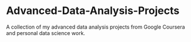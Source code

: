 # Advanced-Data-Analysis-Projects
A collection of my advanced data analysis projects from Google Coursera and personal data science work.
